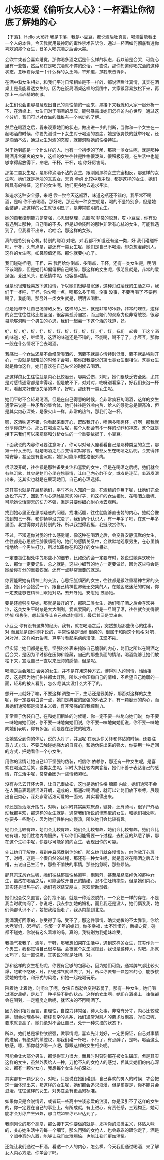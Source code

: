 # 小妖恋爱《偷听女人心》：一杯酒让你彻底了解她的心

【下落】，Hello 大家好 我是下落，我是小豆豆，都说酒后吐真言，喝酒最能看出一个人的本性，今天我就用最神奇的毒性禁术告诉你，通过一杯酒如何彻底看透你喜欢的那个女生，很多人喝完酒之后会大哭。

会吹牛或者会喜欢睡觉，那你喝多酒之后是什么样的状态，我以前是会哭，可能心里有一些苦，然后现在是喝完酒就不停的说话，一直说，那你知道你喝完酒的这种状态，意味着你是一个什么样的女生吗，不知道，那我来告诉你。

在酒中和女生相处，和我们平时日常相处是不一样的，都说酒后吐真情，其实在酒桌上是最能看透女生的，因为在饭局酒桌这样的氛围中，大家很容易放松下来，再加上一点酒精的刺激。

女生们也会更容易展现出自己的真性情的一面来，那接下来我就和大家一起分析一下，在酒桌上，女生们对于喝酒的反应，能够暴露出她们怎样的内心世界，通过这个分析，我们可以对女生的性格有一个初步的了解。

然后在喝酒之后，再来观察她们的状态，做出进一步的判断，当你和一个女生在一起喝酒的时候，你要先测试一下女生对于喝酒的态度，她是很爽快的就举杯呢，还是滴酒不沾，通过女生对酒的态度，就能洞察她的性格特征。

对于她到底是一个什么样的人，也有一个初步的了解，那第一类女生呢，就是那种喝酒非常豪爽的女生，这样的女生往往是性格很泼辣，很积极乐观，在生活中也能够拿得起放得下，来吧，干杯，干杯，哇 你好厉害啊。

那第二类女生呢，是那种滴酒不沾的女生，跟刚刚那种女生完全相反，那这样的女生呢，她们就是标准的乖乖女，天真 单纯 比较中规中矩，都是这样的女生，她们所具有的特征，这样的女生呢，她们更多地去追求平淡。

和追求这种安全感，来吧 尝一尝今天这瓶酒，味道这瓶还不错的，我平常不喝酒，是吗 你不去喝酒，那好吧，那还有一种女生呢是，喝的不是特别多，但是她会装醉，那这样的女生就很明显了，是非常聪明的女生。

她的自我控制能力非常强，心思很整理，头脑呢 非常的聪慧，哎 小豆豆，你有没有遇到过那种，自己喝的不多，但是却会装醉的那种非常有心机的女生，可能我遇到了，但我看不出来，哈哈哈，那这样的女孩。

真的是特别有心机，特别的聪明 对吧，对 我都不知道还有这一类，好 我们碰碰杯吧，干杯，头有点晕，那还有一类女生呢，她们是自己不喝酒，却总想灌醉别人，这样的女生呢，如果颜值还高，那你就要小心了。

我们碰碰杯吧，干杯，来 我再给你倒点，多喝点，干杯，还有一类女生是，明明不该喝醉，但是她们却偏偏把自己喝醉，那这样的女生呢，很明显就是，非常的爱逞强，爱出风头，在感情中呢，也容易动情。

但是也很难轻易放下这段情，所以她们很容易沉迷，这种灯红酒绿的生活之中，我们干一杯吧，干杯，你少喝一点，喝那么多干嘛，没事 没事，不要再喝了 不要再喝了，我能喝，那另外一类女生就是，明明该喝醉。

但是她却不让自己喝醉的女生，这样的女生，就是非常的冷静，非常的理性，这样的女生往往性格比较坚强，很容易孤芳自赏，而且她们的观察力也非常敏锐，很容易能够洞察一个男生的心思，我们一起尝一下这个酒的味道，好。

好，好，好，好，好，好，好，好，好，好，好，好，好，我们一起尝一下这个酒的味道，好，继续喝，这酒的味道还是不错的，不能喝，喝不了了，小豆豆，那你一般在什么情况下会去喝酒。

我感觉一个女生还是不会经常喝酒的，我要不就是心情特别低落，要不就是特别开心，一般就是很难受的时候才会喝，那你跟我要说的第七类女生很相似，这类女生就是像你这样，她们喜欢在自己失忆的时候去喝酒。

那这样的女生往往就是内心比较脆弱，容易受伤，对吧，她们很缺乏安全感，尤其是对感情通常都是拿得起，但是放不下，对对对，哎呀别看穿了，好我们来泡一杯吧，看起来好像很失落的样子，好吧，那还有一类女生呢。

她们平时不会轻易喝酒，但是在自己得意的时候，会非常疯狂的喝酒，这样的女生通常来说是一种矛盾的集合体，她们往往是外冷内热，给人的感觉总是很高冷，但是其实内心深处，是像火山一样，非常的热气，那我们泡一杯。

嗯，这酒味道不错，你看起来很开心，既然我开心，咱俩多喝两杯，好啊，那我就分享你的开心，那么在喝酒之后呢，每个人都会有不一样的动作和神态，这个就是接下来我们可以来观察和分析女生的一个重要依据了，小豆豆。

下面我说的内容你可要注意听了，你可以对号入座看看自己是哪种类型的女生，那第一种女生呢，就是喝酒之后会变得沉默寡言，有些女生在喝酒之后呢，会变得非常安静，甚至是有些沉默，她们可能平时性格很外向。

很活泼开朗，往往都是那种备受关注和喜爱的女生，但是在喝酒之后呢，她们就会有些沉默，其实是她们心里在想事情，让自己内心的不安，或者是迷茫，借酒发泄出来，这其实也就是在展现她们，自己的心理选择。

这其实也就是在展现她们，平时不为人知的一面，在酒精的作用下呢，让她们完全放松下来了，回到了内心深处最真实的样子，和这样的女生相处，在喝酒之后呢，可能她说话聊天的动力不强，但是只要你细心耐心地去观察。

找到她心里正在思考疑惑的问题，找准话题，往往就能够直击她的内心，她就会像找到知己一样，和你畅聊没完没了，我们两个认识人，有一年多了吧，在这一年多里面，我觉得你对我特别的好，所以我觉得我挺，我挺欣赏你的。

不过，不知道你对我的什么感觉呢，像这种在喝酒之后，会变得安静沉默的女生，往往都是心思很细腻很缜密的，她们的感情关系中，会默默地观察男生，在心里悄悄地给一个男生打分，所以如果你在和这样的女生相处。

一定要抓住相处中的那些小的细节，比如说约会一定要守时，她说过她喜欢吃什么，那你一定要记住，总之就是，这些小细节的地方一定要做好，因为这些将会是她给你打分的重要依据，还有一点非常重要的就是。

你要能跟她有精神上的交流，心思细腻缜密的女生，往往都是很注重精神世界的交流，她们不会接受一个，跟自己精神世界毫无交集的人，在她困惑迷茫的时候，你一定要能够在精神上跟她对话，去开导她，安慰她 鼓励她。

要是还能够引导她，那就是最好的了，那第二类女生，她们喝了酒之后会喜欢哭泣，这类女生平时总是大大咧咧，爱疯爱闹的，但是一旦喝了酒，往往就会变得很忧郁 很悲伤，想起很多让自己难过的事情，最后甚至是哭出来。

小豆豆 你有没有这样的经历，我有，就在喝酒之后，突然想起那些伤心的往事，对 而且就是跟你刚才说的，平常性格是很闹 很疯的，很属于和你这个风格 对吧，对对对，这样的女生呢，算平时看起来疯疯活活，无坚不摧。

但实际上她们都是在用，坚强的外表来掩饰自己脆弱的内心，她们之所以在喝酒之后会哭，是因为平时都在压抑和隐藏，自己的那些负面的情绪，喝酒能够让她们放松下来，宣泄自己一直以来压抑的感情，但是呢。

喝酒之后会难过 会哭的女生，并不是在用这种方式，博得别人的同情，恰恰相反，这是因为她们往往都太好强，所以才会压抑自己的情绪，不希望自己脆弱的一面，轻易的被人看到，怎么呢 其实没什么大不了的。

想开一点就好了嘛，不要这样 调整一下，生活还是很美好，那面对这样的女生呢，你一定要明白这一点，她们是典型的坚强的外表之下，有一颗脆弱的内心，而且她们通常都是浪漫主义者，有非常强的自我控制力。

非常善于伪装自己，在和她们相处的时候呢，你一定不要一味地向她们说，你不要一味地向她们说，你不要一味地向她们说，你不要一味地向她们说，你不要一味地向她们表明，你有多强，而是要在细微的地方。

让她感受到你的体贴，说的太对了，并且呢 在表达你关怀和体贴的时候，还要注意方式方法，不要去触碰她强大的自尊心，和她伪装出来的强大，你要用一种迂回的方式，把她看作一个小女生。

用你的温情让她自己卸下坚强的伪装，相信你 依赖你，那还有一种女生呢，是喜欢在喝酒之后笑，这类女生呢，平时大多比较内向含蓄，她们不善于表达自己的感情，在生活中呢，常常会因为一些情绪紧张。

没有办法去开怀大笑，让自己很放松，这也是她们性格 腼腆 内敛，她们通常不会在人面前表现很活泼开朗，造成的，那通过喝酒呢，就可以让她们放下束缚，展现出自己内心，深处非常活泼可爱的一面来，其实看得出来。

你还是挺活泼开朗的，对啊，我平时其实喜欢旅游，健身，还有骑马，很多户外活动我都喜欢，那这样的女生就是，通常我们所说的慢热型的女生，和她们相处呢，你要多一些耐心，因为她们性格内向慢热，所以她们会比较有趣。

她们会比较有趣，她们会比较有趣，她们会比较有趣，她们会比较有趣，她们会比较有趣，她们性格内向慢热，所以你们可能需要一个过程，去相互的熟悉了解，那在这个过程中呢，你要尽可能多的向女生，表现出你的可靠。

先让她们了解你，看到并且感受到你的好，那么她们就会慢慢的，向你敞开心扉了，对吧，这是一个很自然的过程，那还有一种女生呢，就是喜欢在喝酒之后去吐槽，去说自己生活中，那些不愉快的事情，那些抱怨啊，那些烦恼。

那其实这类女生呢，她们往往都是性格直率，很刚烈，甚至是极恶如仇的那种女生，虽然在喝酒之后，可能会放开自己的情绪，忍不住吐槽抱怨，但是她们内心，其实还是很热乎的，她们喜欢结交朋友，喜欢帮助弱者。

她们也会仗义直言，会打抱不醒，就是一种活脱脱的，一个女侠一样的存在，不是我当时就纳闷了，你说吧，我去参加她的婚礼，而且我还是没人，她们俩没我，她们俩都认识不了，她把我给轰走了，我从内蒙到北京。

我滴滴打回家的，你受得了吗，受不了，那这件事情，确实她做的不太靠谱，你给大老爷们，85年的，你娶一91年的媳妇，你多幸福，太不珍惜的，新婚之夜，碰都不碰她，你说有这么着难的吗，真的，我特别为我姐妹难受。

我操气死我了，酒呢，干呀，那我想如果在生活中，遇到这样的女生，其实作为一个男生，我都觉得自己很幸福，会被这个女生照顾到，我也是这种人，对吧，那就太巧了，就一直说嘛，其实说的就是吐槽，对。

那和这样的女生相处呢，你要有足够的包容心，因为她们可能，通常脾气都比较火爆，吃软不吃硬，对，但是脾气就过去了，对，所以你要有一颗包容的心，能够接受她的性格，和形式的风格，和她一起吃喝玩乐。

陪着她 让着她，时间久了呢，女侠自然就会变得软弱了，那有一种女生，她们喝过酒之后呢，是处于一种半醉不醉的状态，这样的女生啊，她们在酒桌上，往往都会在喝到，一定程度之后呢，就坚决的不再喝酒了。

因为她们相对而言，更理性，自控力非常强，待人处事，非常有分寸，内心比较成熟，很会处理各种，错综复杂的关系，她们通常对别人的要求也很高，对自己呢，要求就更高了，她们绝对不会让自己，处于一种失控的状态下。

所以，她们总是掌控欲很强，做事情呢，喜欢先计划好，一定要保证，自己对事情的进展，有绝对的掌控权，那我们碰一杯吧，不行了，有点醉了，是吗，喝酒这么敏感，嗯，那你就少喝一点吧，那跟这样的女生相处呢。

可能会让大部分男生，都觉得压力很大，而且时时刻刻都在被女生碾压，但是其实这样的女生，虽然外表给人一种，刀枪不入的女枪人的感觉，但其实她们的内心深处，都有一颗少女心，我想每个女生内心深处。

其实都有一颗少女心，对吧，只是说在她们碰到，自己喜欢的男人的时候，才会把这一面体现出来，那这样的女生呢，她们都会追求浪漫，但是前提是，你不能只会浪漫，往往这样的女生，对男性会有更高的标准。

如果你只是会说情话，或者玩一些高中生谈恋爱的浪漫，你是吸引不了这样的女生的，你一定要在自己的事业上，有所成就，有上进心，有责任感，三观构正，她可能才会对你产生兴趣，那当然如果你已经达到了。

我刚刚说的那个高度，那么接下来你要做的就是，发挥你的浪漫主义，体贴入味的，关心她生活中的每一个细节，那么再强的女枪人，也会乖乖的跟你走了，酒是一个很神奇的东西，能够让我们宣泄烦恼，也能让我们更加清醒。

还能让我们通过一杯酒，看透一个人的内心，怎么样，今天我们通过喝酒，来了解女人内心方法，你学会了吗。